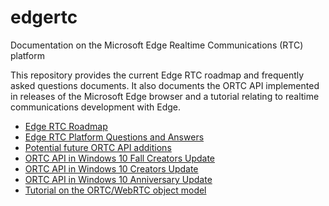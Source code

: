 # edgertc
Documentation on the Microsoft Edge Realtime Communications (RTC) platform

This repository provides the current Edge RTC roadmap and frequently asked
questions documents.  It also documents the ORTC API implemented in releases
of the Microsoft Edge browser and a tutorial relating to
realtime communications development with Edge. 

* [Edge RTC Roadmap ](https://github.com/aboba/edgertc/blob/master/Edge%20RTC%20Roadmap.pdf)
* [Edge RTC Platform Questions and Answers](https://github.com/aboba/edgertc/blob/master/MicrosoftEdgeRTCQA.pdf)
* [Potential future ORTC API additions](https://rawgit.com/aboba/edgertc/master/msortc-rs4.html)
* [ORTC API in Windows 10 Fall Creators Update](https://rawgit.com/aboba/edgertc/master/msortc-rs3.html)
* [ORTC API in Windows 10 Creators Update](https://rawgit.com/aboba/edgertc/master/msortc-rs2.html)
* [ORTC API in Windows 10 Anniversary Update](https://rawgit.com/aboba/edgertc/master/msortc-rs1.html)
* [Tutorial on the ORTC/WebRTC object model](https://github.com/aboba/edgertc/tree/master/slides)
